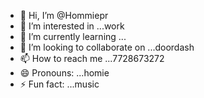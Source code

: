 - 👋 Hi, I’m @Hommiepr
- 👀 I’m interested in ...work
- 🌱 I’m currently learning ...
- 💞️ I’m looking to collaborate on ...doordash
- 📫 How to reach me ...7728673272
- 😄 Pronouns: ...homie
- ⚡ Fun fact: ...music

<!---
Hommiepr/Hommiepr is a ✨ special ✨ repository because its `README.md` (this file) appears on your GitHub profile.
You can click the Preview link to take a look at your changes.
--->
